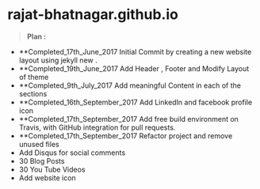 # rajat-bhatnagar.github.io
> **Plan :**
 - **Completed_17th_June_2017 Initial Commit by creating a new website layout using jekyll new .
 - **Completed_19th_June_2017 Add Header , Footer and Modify Layout of theme
 - **Completed_9th_July_2017 Add meaningful Content in each of the sections
 - **Completed_16th_September_2017 Add LinkedIn and facebook profile icon
 - **Completed_17th_September_2017 Add free build environment on Travis, with GitHub integration for pull requests.
 - **Completed_17th_September_2017 Refactor project and remove unused files
 - Add Disqus for social comments
 - 30 Blog Posts
 - 30 You Tube Videos
 - Add website icon
